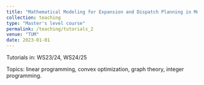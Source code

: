 ```yaml
---
title: "Mathematical Modeling for Expansion and Dispatch Planning in Modern Energy Systems"
collection: teaching
type: "Master's level course"
permalink: /teaching/tutorials_2
venue: "TUM"
date: 2023-01-01
---
```


Tutorials in: WS23/24, WS24/25

Topics: linear programming, convex optimization, graph theory, integer programming.


